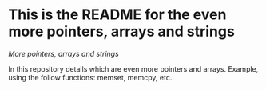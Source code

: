 # This is the README for the even more pointers, arrays and strings
_More pointers, arrays and strings_

In this repository details which are even more pointers and arrays. Example, using the follow functions: memset, memcpy, etc.